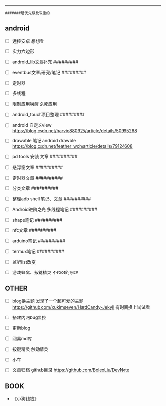 
---

	#######是优先级比较重的

## android

- [ ] 远控安卓 想想看


- [ ] 实力六边形
- [ ] android_lib文章补充 #########
- [ ] eventbus文章/研究/笔记 #########
- [ ] 定时器
- [ ] 多线程
- [ ] 限制应用唤醒 杀死应用
- [ ] android_touch项目整理 #########

- [ ] android 自定义view https://blog.csdn.net/harvic880925/article/details/50995268
- [ ] drawable 笔记 android drawble https://blog.csdn.net/feather_wch/article/details/79124608
- [ ] pd tools 安装 文章 ##########
- [ ] 悬浮窗文章 ##########
- [ ] 定时器文章 ##########
- [ ] 分类文章 ##########
- [ ] 整理adb shell 笔记、文章 ##########
- [ ] Android进阶之光 多线程笔记 ##########
- [ ] shape笔记 ##########
- [ ] nfc文章 ##########
- [ ] arduino笔记 ##########
- [ ] termux笔记 ##########

- [ ] 监听list改变
- [ ] 游戏蜂窝、按键精灵 不root的原理


## OTHER
- [ ] blog换主题 发现了一个超可爱的主题 https://github.com/xukimseven/HardCandy-Jekyll 有时间换上试试看
- [ ] 搭建内网bug监控
- [ ] 更新blog
- [ ] 网易md库
- [ ] 按键精灵 触动精灵
- [ ] 小车
- [ ] 文章归档 github目录 https://github.com/BolexLiu/DevNote


## BOOK

- 《小狗钱钱》